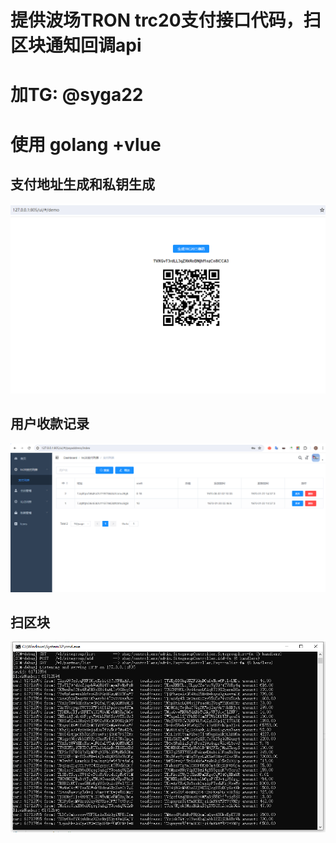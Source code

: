 # 提供波场TRON trc20支付接口代码，扫区块通知回调api
# 加TG: @syga22
# 使用 golang +vlue 
## 支付地址生成和私钥生成
![image](https://github.com/pchaibo/trc20/blob/main/img/add.png)
## 用户收款记录
![image](https://github.com/pchaibo/trc20/blob/main/img/user.png)
## 扫区块
![image](https://github.com/pchaibo/trc20/blob/main/img/san.png)